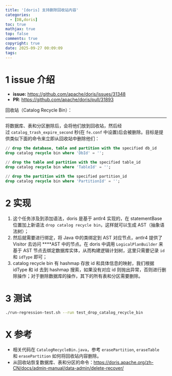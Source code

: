 ```yaml
---
title: '[doris] 支持删除回收站内容'
categories:
  - [DB,doris]
toc: true
mathjax: true
top: false
comments: true
copyright: true
date: 2025-09-27 00:09:09
tags:
---
```


# 1 issue 介绍

* **issue:** https://github.com/apache/doris/issues/31348
* **PR**: https://github.com/apache/doris/pull/31893

回收站（Catalog Recycle Bin）：

---

将数据库、表和分区删除后，会将他们放到回收站，然后经过 `catalog_trash_expire_second` 秒(在 `fe.conf` 中设置)后会被删除。目标是提供类似下面的命令来立即从回收站中删除他们：

```sql
// drop the database, table and partition with the specified db_id
drop catalog recycle bin where 'DbId' = '';

// drop the table and partition with the specified table_id
drop catalog recycle bin where 'TableId' = '';

// drop the partition with the specified partition_id
drop catalog recycle bin where 'PartitionId' = '';
```

# 2 实现

1. 这个任务涉及到添加语法，doris 是基于 antlr4 实现的，在 statementBase 位置加上新语法 `drop catalog recycle bin`，这样就可以生成 AST（抽象语法树）；
2. 然后就需要进行绑定，将 Java 中的类绑定到 AST 对应节点，antlr4 提供了 Visitor 去访问 ****AST 中的节点。在 doris 中调用 `LogicalPlanBuilder` 来基于 AST 节点去绑定数据库实体，从而构建逻辑计划树，这里只需要记录 `id` 和 `idType` 即可；
3. catalog recycle bin 有 hashmap 存放 id 和具体信息的映射，我们根据 idType 和 id 去到 hashmap 搜索，如果没有对应 id 则抛出异常，否则进行删除操作；对于删除数据库的操作，其下的所有表和分区需要删除。

# 3 测试

```bash
./run-regression-test.sh --run test_drop_catalog_recycle_bin
```

# X 参考

- 相关代码在 `CatalogRecycleBin.java`，参考 `erasePartition`, `eraseTable` 和 `erasePartition` 如何将回收站内容删除。
- 从回收站恢复数据库、表和分区的命令：https://doris.apache.org/zh-CN/docs/admin-manual/data-admin/delete-recover/